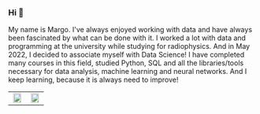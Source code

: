 ### Hi 👋

My name is Margo.
I've always enjoyed working with data and have always been fascinated by what can be done with it. I worked a lot with data and programming at the university while studying for radiophysics. And in May 2022, I decided to associate myself with Data Science! I have completed many courses in this field, studied Python, SQL and all the libraries/tools necessary for data analysis, machine learning and neural networks. And I keep learning, because it is always need to improve!

<table>
<tr>
<td align="center"><a href="https://stepik.org/cert/1523878"><img src="./certiificates/AlexeyBor - Intermediate Machine Learning.png" width="90%"/></a></td>
<td align="center"><a href="https://stepik.org/cert/1586561"><img src="./certiificates/AlexeyBor - Intro to Machine Learning.png" width="90%"/></a></td>
</tr>
<tr>

